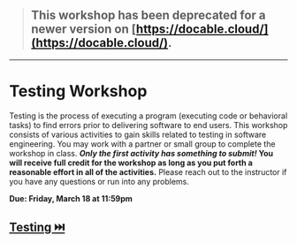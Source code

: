 > ## This workshop has been deprecated for a newer version on [https://docable.cloud/](https://docable.cloud/).
---
# Testing Workshop

Testing is the process of executing a program (executing code or behavioral tasks) to find errors prior to delivering software to end users. This workshop consists of various activities to gain skills related to testing in software engineering. You may work with a partner or small group to complete the workshop in class. **_Only the first activity has something to submit!_ You will receive full credit for the workshop as long as you put forth a reasonable effort in all of the activities.** Please reach out to the instructor if you have any questions or run into any problems.

**Due: Friday, March 18 at 11:59pm**

## [Testing ⏭️](Testing.md)